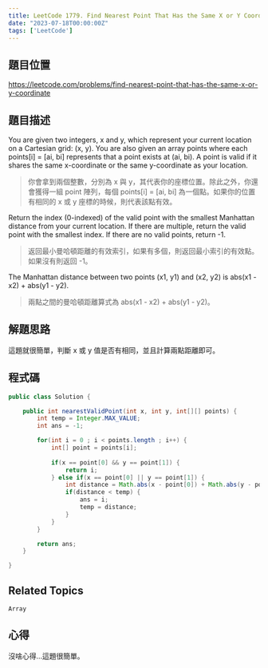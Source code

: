 ```yaml
---
title: LeetCode 1779. Find Nearest Point That Has the Same X or Y Coordinate
date: "2023-07-18T00:00:00Z"
tags: ['LeetCode']
---
```


## 題目位置
https://leetcode.com/problems/find-nearest-point-that-has-the-same-x-or-y-coordinate

## 題目描述
You are given two integers, x and y, which represent your current location on a Cartesian grid: (x, y). You are also given an array points where each points[i] = [ai, bi] represents that a point exists at (ai, bi). A point is valid if it shares the same x-coordinate or the same y-coordinate as your location.
> 你會拿到兩個整數，分別為 x 與 y，其代表你的座標位置。除此之外，你還會獲得一組 point 陣列，每個 points[i] = [ai, bi] 為一個點。如果你的位置有相同的 x 或 y 座標的時候，則代表該點有效。    

Return the index (0-indexed) of the valid point with the smallest Manhattan distance from your current location. If there are multiple, return the valid point with the smallest index. If there are no valid points, return -1.
> 返回最小曼哈頓距離的有效索引，如果有多個，則返回最小索引的有效點。如果沒有則返回 -1。

The Manhattan distance between two points (x1, y1) and (x2, y2) is abs(x1 - x2) + abs(y1 - y2).
> 兩點之間的曼哈頓距離算式為 abs(x1 - x2) + abs(y1 - y2)。

## 解題思路
這題就很簡單，判斷 x 或 y 值是否有相同，並且計算兩點距離即可。

## 程式碼
```java
public class Solution {

    public int nearestValidPoint(int x, int y, int[][] points) {
        int temp = Integer.MAX_VALUE;
        int ans = -1;

        for(int i = 0 ; i < points.length ; i++) {
            int[] point = points[i];
            
            if(x == point[0] && y == point[1]) {
                return i;
            } else if(x == point[0] || y == point[1]) {
                int distance = Math.abs(x - point[0]) + Math.abs(y - point[1]);
                if(distance < temp) {
                    ans = i;
                    temp = distance;
                }
            }
        }

        return ans;
    }

}
```

## Related Topics
```Array```

## 心得
沒啥心得...這題很簡單。